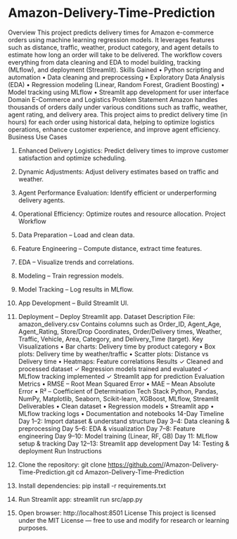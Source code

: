 # Amazon-Delivery-Time-Prediction

Overview
This project predicts delivery times for Amazon e-commerce orders using machine learning regression models. It leverages features such as distance, traffic, weather, product category, and agent details to estimate how long an order will take to be delivered. The workflow covers everything from data cleaning and EDA to model building, tracking (MLflow), and deployment (Streamlit).
Skills Gained
• Python scripting and automation
• Data cleaning and preprocessing
• Exploratory Data Analysis (EDA)
• Regression modeling (Linear, Random Forest, Gradient Boosting)
• Model tracking using MLflow
• Streamlit app development for user interface
Domain
E-Commerce and Logistics
Problem Statement
Amazon handles thousands of orders daily under various conditions such as traffic, weather, agent rating, and delivery area. This project aims to predict delivery time (in hours) for each order using historical data, helping to optimize logistics operations, enhance customer experience, and improve agent efficiency.
Business Use Cases
1. Enhanced Delivery Logistics: Predict delivery times to improve customer satisfaction and optimize scheduling.
2. Dynamic Adjustments: Adjust delivery estimates based on traffic and weather.
3. Agent Performance Evaluation: Identify efficient or underperforming delivery agents.
4. Operational Efficiency: Optimize routes and resource allocation.
Project Workflow
1. Data Preparation – Load and clean data.
2. Feature Engineering – Compute distance, extract time features.
3. EDA – Visualize trends and correlations.
4. Modeling – Train regression models.
5. Model Tracking – Log results in MLflow.
6. App Development – Build Streamlit UI.
7. Deployment – Deploy Streamlit app.
Dataset Description
File: amazon_delivery.csv
Contains columns such as Order_ID, Agent_Age, Agent_Rating, Store/Drop Coordinates, Order/Delivery times, Weather, Traffic, Vehicle, Area, Category, and Delivery_Time (target).
Key Visualizations
• Bar charts: Delivery time by product category
• Box plots: Delivery time by weather/traffic
• Scatter plots: Distance vs Delivery time
• Heatmaps: Feature correlations
Results
✓ Cleaned and processed dataset
✓ Regression models trained and evaluated
✓ MLflow tracking implemented
✓ Streamlit app for prediction
Evaluation Metrics
• RMSE – Root Mean Squared Error
• MAE – Mean Absolute Error
• R² – Coefficient of Determination
Tech Stack
Python, Pandas, NumPy, Matplotlib, Seaborn, Scikit-learn, XGBoost, MLflow, Streamlit
Deliverables
• Clean dataset
• Regression models
• Streamlit app
• MLflow tracking logs
• Documentation and notebooks
14-Day Timeline
Day 1–2: Import dataset & understand structure
Day 3–4: Data cleaning & preprocessing
Day 5–6: EDA & visualization
Day 7–8: Feature engineering
Day 9–10: Model training (Linear, RF, GB)
Day 11: MLflow setup & tracking
Day 12–13: Streamlit app development
Day 14: Testing & deployment
Run Instructions
1. Clone the repository:
   git clone https://github.com/<your-username>/Amazon-Delivery-Time-Prediction.git
   cd Amazon-Delivery-Time-Prediction

2. Install dependencies:
   pip install -r requirements.txt

3. Run Streamlit app:
   streamlit run src/app.py

4. Open browser:
   http://localhost:8501
License
This project is licensed under the MIT License — free to use and modify for research or learning purposes.

